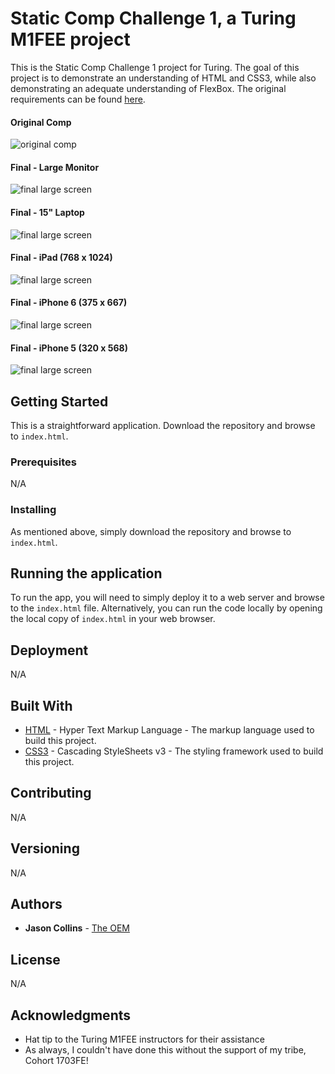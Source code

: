 # Static Comp Challenge 1, a Turing M1FEE project

This is the Static Comp Challenge 1 project for Turing. The goal of this project is to demonstrate an understanding of HTML and CSS3, while also demonstrating an adequate understanding of FlexBox. The original requirements can be found [here](http://frontend.turing.io/projects/m1-static-comp-1.html).

#### Original Comp
![original comp](images/screenshots/original_comp.png)

#### Final - Large Monitor
![final large screen](images/screenshots/example_large_monitor.png)

#### Final - 15" Laptop
![final large screen](images/screenshots/example_laptop.png)

#### Final - iPad (768 x 1024)
![final large screen](images/screenshots/example_ipad.png)

#### Final - iPhone 6 (375 x 667)
![final large screen](images/screenshots/example_iphone_6_6plus.png)

#### Final - iPhone 5 (320 x 568)
![final large screen](images/screenshots/example_iphone_5.png)

## Getting Started

This is a straightforward application. Download the repository and browse to `index.html`.

### Prerequisites

N/A

### Installing

As mentioned above, simply download the repository and browse to `index.html`.

## Running the application

To run the app, you will need to simply deploy it to a web server and browse to the `index.html` file. Alternatively, you can run the code locally by opening the local copy of `index.html` in your web browser.

## Deployment

N/A

## Built With

* [HTML](https://developer.mozilla.org/en-US/docs/Web/HTML) - Hyper Text Markup Language - The markup language used to build this project.
* [CSS3](https://developer.mozilla.org/en-US/docs/Web/CSS/CSS3) - Cascading StyleSheets v3 - The styling framework used to build this project.

## Contributing

N/A

## Versioning

N/A

## Authors

* **Jason Collins** - [The OEM](https://github.com/the-oem)

## License

N/A
<!-- This project is licensed under the MIT License - see the [LICENSE.md](LICENSE.md) file for details -->

## Acknowledgments

* Hat tip to the Turing M1FEE instructors for their assistance
* As always, I couldn't have done this without the support of my tribe, Cohort 1703FE!
